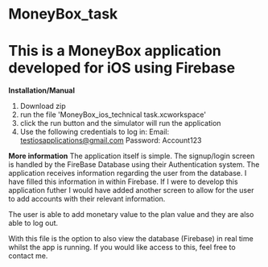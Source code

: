 # MoneyBox_task


<h1>This is a MoneyBox application developed for iOS using Firebase</h1>

<b>Installation/Manual</b>
1. Download zip
2. run the file 'MoneyBox_ios_technical task.xcworkspace'
3. click the run button and the simulator will run the application
4. Use the following credentials to log in:
Email: testiosapplications@gmail.com
Password: Account123

<b>More information</b>
The application itself is simple. The signup/login screen is handled by the FireBase Database using their Authentication system. The application receives information regarding the user from the database. I have filled this information in within Firebase. If I were to develop this application futher I would have added another screen to allow for the user to add accounts with their relevant information.

The user is able to add monetary value to the plan value and they are also able to log out.

With this file is the option to also view the database (Firebase) in real time whilst the app is running. If you would like access to this, feel free to contact me.
